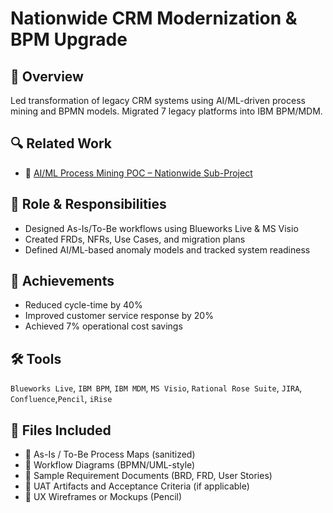 # Nationwide CRM Modernization & BPM Upgrade

## 📌 Overview
Led transformation of legacy CRM systems using AI/ML-driven process mining and BPMN models. Migrated 7 legacy platforms into IBM BPM/MDM.
## 🔍 Related Work
- 🤖 [AI/ML Process Mining POC – Nationwide Sub-Project](https://github.com/praveenparimi1/ai-process-mining-poc)

## 🧩 Role & Responsibilities
- Designed As-Is/To-Be workflows using Blueworks Live & MS Visio
- Created FRDs, NFRs, Use Cases, and migration plans
- Defined AI/ML-based anomaly models and tracked system readiness

## 🚀 Achievements
- Reduced cycle-time by 40%
- Improved customer service response by 20%
- Achieved 7% operational cost savings

## 🛠️ Tools
`Blueworks Live`, `IBM BPM`, `IBM MDM`, `MS Visio`, `Rational Rose Suite`, `JIRA`, `Confluence`,`Pencil`, `iRise`

## 📁 Files Included
- 🧭 As-Is / To-Be Process Maps (sanitized)
- 🔄 Workflow Diagrams (BPMN/UML-style)
- 📄 Sample Requirement Documents (BRD, FRD, User Stories)
- 🧪 UAT Artifacts and Acceptance Criteria (if applicable)
- 🧱 UX Wireframes or Mockups (Pencil)
